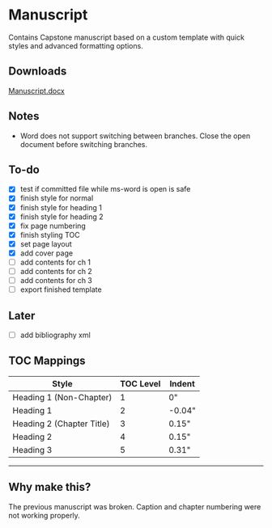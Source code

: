 # Manuscript

Contains Capstone manuscript based on a custom template with quick styles and advanced formatting options. 

## Downloads

[Manuscript.docx](https://github.com/BSIT-Caprock/Manuscript/raw/main/Manuscript.docx)


## Notes

* Word does not support switching between branches. Close the open document before switching branches.

## To-do

- [x] test if committed file while ms-word is open is safe
- [x] finish style for normal
- [x] finish style for heading 1
- [x] finish style for heading 2
- [x] fix page numbering
- [x] finish styling TOC
- [x] set page layout
- [x] add cover page
- [ ] add contents for ch 1
- [ ] add contents for ch 2
- [ ] add contents for ch 3
- [ ] export finished template

## Later

- [ ] add bibliography xml


## TOC Mappings


| Style                      | TOC Level | Indent  |
|----------------------------|-----------|---------|
| Heading 1 (Non-Chapter)    | 1         | 0"      |
| Heading 1                  | 2         | -0.04"  |
| Heading 2 (Chapter Title)  | 3         | 0.15"   |
| Heading 2                  | 4         | 0.15"   |
| Heading 3                  | 5         | 0.31"   |

----

## Why make this?

The previous manuscript was broken. Caption and chapter numbering were not working properly.

